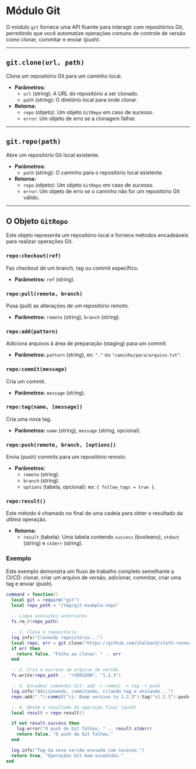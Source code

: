 # Módulo Git

O módulo `git` fornece uma API fluente para interagir com repositórios Git, permitindo que você automatize operações comuns de controle de versão como clonar, commitar e enviar (push).

---

## `git.clone(url, path)`

Clona um repositório Git para um caminho local.

*   **Parâmetros:**
    *   `url` (string): A URL do repositório a ser clonado.
    *   `path` (string): O diretório local para onde clonar.
*   **Retorna:**
    *   `repo` (objeto): Um objeto `GitRepo` em caso de sucesso.
    *   `error`: Um objeto de erro se a clonagem falhar.

---

## `git.repo(path)`

Abre um repositório Git local existente.

*   **Parâmetros:**
    *   `path` (string): O caminho para o repositório local existente.
*   **Retorna:**
    *   `repo` (objeto): Um objeto `GitRepo` em caso de sucesso.
    *   `error`: Um objeto de erro se o caminho não for um repositório Git válido.

---

## O Objeto `GitRepo`

Este objeto representa um repositório local e fornece métodos encadeáveis para realizar operações Git.

### `repo:checkout(ref)`

Faz checkout de um branch, tag ou commit específico.

*   **Parâmetros:** `ref` (string).

### `repo:pull(remote, branch)`

Puxa (pull) as alterações de um repositório remoto.

*   **Parâmetros:** `remote` (string), `branch` (string).

### `repo:add(pattern)`

Adiciona arquivos à área de preparação (staging) para um commit.

*   **Parâmetros:** `pattern` (string), ex: `"."` ou `"caminho/para/arquivo.txt"`.

### `repo:commit(message)`

Cria um commit.

*   **Parâmetros:** `message` (string).

### `repo:tag(name, [message])`

Cria uma nova tag.

*   **Parâmetros:** `name` (string), `message` (string, opcional).

### `repo:push(remote, branch, [options])`

Envia (push) commits para um repositório remoto.

*   **Parâmetros:**
    *   `remote` (string).
    *   `branch` (string).
    *   `options` (tabela, opcional): ex: `{ follow_tags = true }`.

### `repo:result()`

Este método é chamado no final de uma cadeia para obter o resultado da *última* operação.

*   **Retorna:**
    *   `result` (tabela): Uma tabela contendo `success` (booleano), `stdout` (string) e `stderr` (string).

### Exemplo

Este exemplo demonstra um fluxo de trabalho completo semelhante a CI/CD: clonar, criar um arquivo de versão, adicionar, commitar, criar uma tag e enviar (push).

```lua
command = function()
  local git = require("git")
  local repo_path = "/tmp/git-example-repo"
  
  -- Limpa execuções anteriores
  fs.rm_r(repo_path)

  -- 1. Clona o repositório
  log.info("Clonando repositório...")
  local repo, err = git.clone("https://github.com/chalkan3/sloth-runner.git", repo_path)
  if err then
    return false, "Falha ao clonar: " .. err
  end

  -- 2. Cria e escreve um arquivo de versão
  fs.write(repo_path .. "/VERSION", "1.2.3")

  -- 3. Encadear comandos Git: add -> commit -> tag -> push
  log.info("Adicionando, commitando, criando tag e enviando...")
  repo:add("."):commit("ci: Bump version to 1.2.3"):tag("v1.2.3"):push("origin", "main", { follow_tags = true })

  -- 4. Obtém o resultado da operação final (push)
  local result = repo:result()

  if not result.success then
    log.error("O push do Git falhou: " .. result.stderr)
    return false, "O push do Git falhou."
  end

  log.info("Tag da nova versão enviada com sucesso.")
  return true, "Operações Git bem-sucedidas."
end
```
